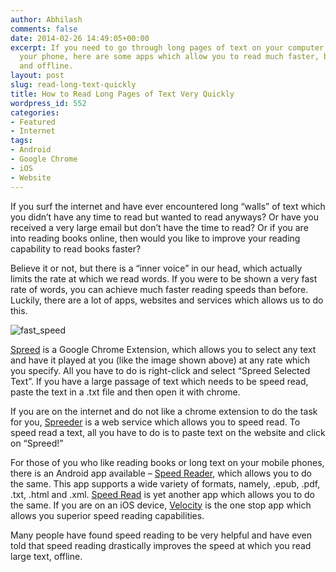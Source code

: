 ```yaml
---
author: Abhilash
comments: false
date: 2014-02-26 14:49:05+00:00
excerpt: If you need to go through long pages of text on your computer, internet or
  your phone, here are some apps which allow you to read much faster, both online
  and offline.
layout: post
slug: read-long-text-quickly
title: How to Read Long Pages of Text Very Quickly
wordpress_id: 552
categories:
- Featured
- Internet
tags:
- Android
- Google Chrome
- iOS
- Website
---
```


If you surf the internet and have ever encountered long “walls” of text which you didn’t have any time to read but wanted to read anyways? Or have you received a very large email but don’t have the time to read? Or if you are into reading books online, then would you like to improve your reading capability to read books faster?

Believe it or not, but there is a “inner voice” in our head, which actually limits the rate at which we read words. If you were to be shown a very fast rate of words, you can achieve much faster reading speeds than before. Luckily, there are a lot of apps, websites and services which allows us to do this.

![fast_speed](https://techcovered.github.io/images/fast_speed.gif)

[Spreed](https://chrome.google.com/webstore/detail/spreed-speed-read-the-web/ipikiaejjblmdopojhpejjmbedhlibno) is a Google Chrome Extension, which allows you to select any text and have it played at you (like the image shown above) at any rate which you specify. All you have to do is right-click and select “Spreed Selected Text”. If you have a large passage of text which needs to be speed read, paste the text in a .txt file and then open it with chrome.

If you are on the internet and do not like a chrome extension to do the task for you, [Spreeder](http://spreeder.com/) is a web service which allows you to speed read. To speed read a text, all you have to do is to paste text on the website and click on “Spreed!”

For those of you who like reading books or long text on your mobile phones, there is an Android app available – [Speed Reader](https://play.google.com/store/apps/details?id=com.speedreader&hl=en), which allows you to do the same. This app supports a wide variety of formats, namely, .epub, .pdf, .txt, .html and .xml. [Speed Read](https://play.google.com/store/apps/details?id=com.blueflame.speedreader) is yet another app which allows you to do the same. If you are on an iOS device, [Velocity](http://velocityapp.com/) is the one stop app which allows you superior speed reading capabilities.

Many people have found speed reading to be very helpful and have even told that speed reading drastically improves the speed at which you read large text, offline.
